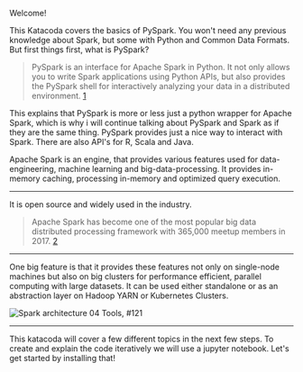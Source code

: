 Welcome!

This Katacoda covers the basics of PySpark. You won't need any previous knowledge about Spark, but some with Python and Common Data Formats. But first things first, what is PySpark?

> PySpark is an interface for Apache Spark in Python. It not only allows you to write Spark applications using Python APIs, but also provides the PySpark shell for interactively analyzing your data in a distributed environment. [1](https://spark.apache.org/docs/latest/api/python/)

This explains that PySpark is more or less just a python wrapper for Apache Spark, which is why i will continue talking about PySpark and Spark as if they are the same thing. PySpark provides just a nice way to interact with Spark. There are also API's for R, Scala and Java. 

Apache Spark is an engine, that provides various features used for data-engineering, machine learning and big-data-processing. It provides in-memory caching, processing in-memory and optimized query execution. 

---

It is open source and widely used in the industry.
> Apache Spark has become one of the most popular big data distributed processing framework with 365,000 meetup members in 2017. [2](https://aws.amazon.com/big-data/what-is-spark/)

---

One big feature is that it provides these features not only on single-node machines but also on big clusters for performance efficient, parallel computing with large datasets. It can be used either standalone or as an abstraction layer on Hadoop YARN or Kubernetes Clusters.

![Spark architecture](assets/architecture.png)
04 Tools, #121

--- 

This katacoda will cover a few different topics in the next few steps. To create and explain the code iteratively we will use a jupyter notebook. Let's get started by installing that!